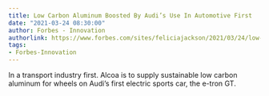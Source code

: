 ```yaml
---
title: Low Carbon Aluminum Boosted By Audi’s Use In Automotive First
date: "2021-03-24 08:30:00"
author: Forbes - Innovation
authorlink: https://www.forbes.com/sites/feliciajackson/2021/03/24/low-carbon-aluminum-boosted-by-audis-use-in-automotive-first/
tags:
- Forbes-Innovation
---
```

In a transport industry first. Alcoa is to supply sustainable low carbon aluminum for wheels on Audi’s first electric sports car, the e-tron GT.